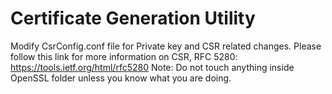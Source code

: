 # Certificate Generation Utility

Modify CsrConfig.conf file for Private key and CSR related changes.
Please follow this link for more information on CSR, RFC 5280: https://tools.ietf.org/html/rfc5280
Note: Do not touch anything inside OpenSSL folder unless you know what you are doing.